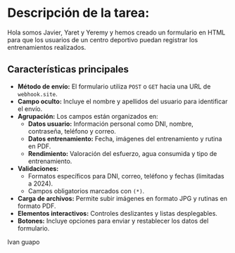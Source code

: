 # Descripción de la tarea:

Hola somos Javier, Yaret y Yeremy y hemos creado un formulario en HTML para que los usuarios de un centro deportivo puedan registrar los entrenamientos realizados.

## Características principales
- **Método de envío:** El formulario utiliza `POST` o `GET` hacia una URL de `webhook.site`.
- **Campo oculto:** Incluye el nombre y apellidos del usuario para identificar el envío.
- **Agrupación:** Los campos están organizados en:
  - **Datos usuario:** Información personal como DNI, nombre, contraseña, teléfono y correo.
  - **Datos entrenamiento:** Fecha, imágenes del entrenamiento y rutina en PDF.
  - **Rendimiento:** Valoración del esfuerzo, agua consumida y tipo de entrenamiento.
- **Validaciones:**
  - Formatos específicos para DNI, correo, teléfono y fechas (limitadas a 2024).
  - Campos obligatorios marcados con `(*)`.
- **Carga de archivos:** Permite subir imágenes en formato JPG y rutinas en formato PDF.
- **Elementos interactivos:** Controles deslizantes y listas desplegables.
- **Botones:** Incluye opciones para enviar y restablecer los datos del formulario.
















































































































































Ivan guapo

